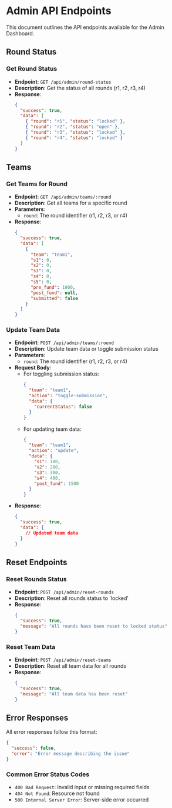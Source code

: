 # Admin API Endpoints

This document outlines the API endpoints available for the Admin Dashboard.

## Round Status

### Get Round Status

- **Endpoint**: `GET /api/admin/round-status`
- **Description**: Get the status of all rounds (r1, r2, r3, r4)
- **Response**:
  ```json
  {
    "success": true,
    "data": [
      { "round": "r1", "status": "locked" },
      { "round": "r2", "status": "open" },
      { "round": "r3", "status": "locked" },
      { "round": "r4", "status": "locked" }
    ]
  }
  ```

## Teams

### Get Teams for Round

- **Endpoint**: `GET /api/admin/teams/:round`
- **Description**: Get all teams for a specific round
- **Parameters**:
  - `round`: The round identifier (r1, r2, r3, or r4)
- **Response**:
  ```json
  {
    "success": true,
    "data": [
      {
        "team": "team1",
        "s1": 0,
        "s2": 0,
        "s3": 0,
        "s4": 0,
        "s5": 0,
        "pre_fund": 1000,
        "post_fund": null,
        "submitted": false
      }
    ]
  }
  ```

### Update Team Data

- **Endpoint**: `POST /api/admin/teams/:round`
- **Description**: Update team data or toggle submission status
- **Parameters**:
  - `round`: The round identifier (r1, r2, r3, or r4)
- **Request Body**:
  - For toggling submission status:
    ```json
    {
      "team": "team1",
      "action": "toggle-submission",
      "data": {
        "currentStatus": false
      }
    }
    ```
  - For updating team data:
    ```json
    {
      "team": "team1",
      "action": "update",
      "data": {
        "s1": 100,
        "s2": 200,
        "s3": 300,
        "s4": 400,
        "post_fund": 1500
      }
    }
    ```
- **Response**:
  ```json
  {
    "success": true,
    "data": {
      // Updated team data
    }
  }
  ```

## Reset Endpoints

### Reset Rounds Status

- **Endpoint**: `POST /api/admin/reset-rounds`
- **Description**: Reset all rounds status to 'locked'
- **Response**:
  ```json
  {
    "success": true,
    "message": "All rounds have been reset to locked status"
  }
  ```

### Reset Team Data

- **Endpoint**: `POST /api/admin/reset-teams`
- **Description**: Reset all team data for all rounds
- **Response**:
  ```json
  {
    "success": true,
    "message": "All team data has been reset"
  }
  ```

## Error Responses

All error responses follow this format:

```json
{
  "success": false,
  "error": "Error message describing the issue"
}
```

### Common Error Status Codes

- `400 Bad Request`: Invalid input or missing required fields
- `404 Not Found`: Resource not found
- `500 Internal Server Error`: Server-side error occurred
